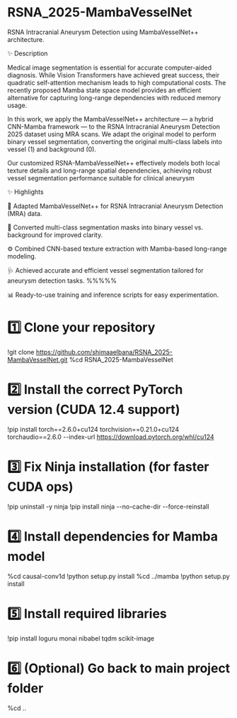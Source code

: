 # RSNA_2025-MambaVesselNet
RSNA Intracranial Aneurysm Detection using MambaVesselNet++ architecture.

✨ Description

Medical image segmentation is essential for accurate computer-aided diagnosis. While Vision Transformers have achieved great success, their quadratic self-attention mechanism leads to high computational costs. The recently proposed Mamba state space model provides an efficient alternative for capturing long-range dependencies with reduced memory usage.

In this work, we apply the MambaVesselNet++ architecture — a hybrid CNN-Mamba framework — to the RSNA Intracranial Aneurysm Detection 2025
dataset using MRA scans. We adapt the original model to perform binary vessel segmentation, converting the original multi-class labels into vessel (1) and background (0).

Our customized RSNA-MambaVesselNet++ effectively models both local texture details and long-range spatial dependencies, achieving robust vessel segmentation performance suitable for clinical aneurysm

✨ Highlights

🚀 Adapted MambaVesselNet++ for RSNA Intracranial Aneurysm Detection (MRA) data.

🧩 Converted multi-class segmentation masks into binary vessel vs. background for improved clarity.

⚙️ Combined CNN-based texture extraction with Mamba-based long-range modeling.

🩺 Achieved accurate and efficient vessel segmentation tailored for aneurysm detection tasks.
%%%%%

📊 Ready-to-use training and inference scripts for easy experimentation.

# 1️⃣ Clone your repository
!git clone https://github.com/shimaaelbana/RSNA_2025-MambaVesselNet.git
%cd RSNA_2025-MambaVesselNet

# 2️⃣ Install the correct PyTorch version (CUDA 12.4 support)
!pip install torch==2.6.0+cu124 torchvision==0.21.0+cu124 torchaudio==2.6.0 --index-url https://download.pytorch.org/whl/cu124

# 3️⃣ Fix Ninja installation (for faster CUDA ops)
!pip uninstall -y ninja
!pip install ninja --no-cache-dir --force-reinstall

# 4️⃣ Install dependencies for Mamba model
%cd causal-conv1d
!python setup.py install
%cd ../mamba
!python setup.py install

# 5️⃣ Install required libraries
!pip install loguru monai nibabel tqdm scikit-image

# 6️⃣ (Optional) Go back to main project folder
%cd ..

